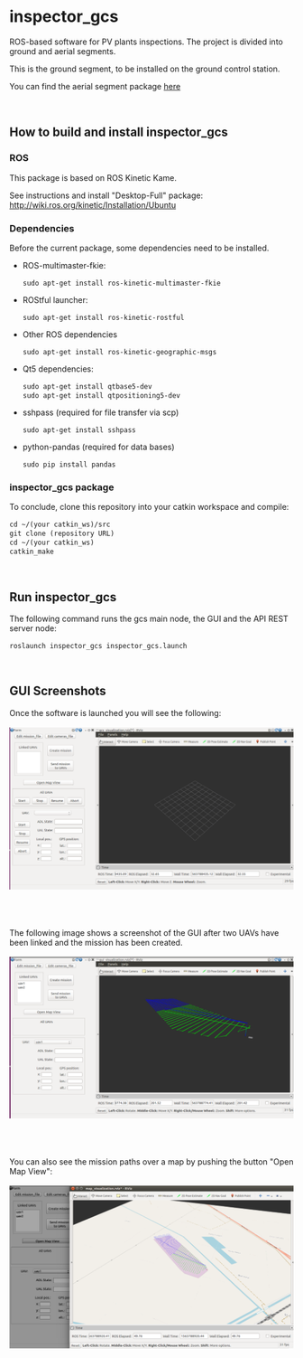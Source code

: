 # inspector_gcs

ROS-based software for PV plants inspections. The project is divided into ground and aerial segments.

This is the ground segment, to be installed on the ground control station.

You can find the aerial segment package [here](http://olaf.grupotsk.com:8080/inspector/us/inspector_software_uav)

<br/>

## 

## How to build and install inspector_gcs 

### ROS 

This package is based on ROS Kinetic Kame.

See instructions and install "Desktop-Full" package: 
http://wiki.ros.org/kinetic/Installation/Ubuntu


### Dependencies

Before the current package, some dependencies need to be installed.
 
 * ROS-multimaster-fkie:
    ```
    sudo apt-get install ros-kinetic-multimaster-fkie 
    ```

 * ROStful launcher:
   ```
   sudo apt-get install ros-kinetic-rostful
   ```

 * Other ROS dependencies  
   ```
   sudo apt-get install ros-kinetic-geographic-msgs 
   ```
   
 * Qt5 dependencies: 
    ```
	sudo apt-get install qtbase5-dev
	sudo apt-get install qtpositioning5-dev
    ```

 * sshpass (required for file transfer via scp)
    ```
    sudo apt-get install sshpass
    ```

 * python-pandas (required for data bases)
   ```
   sudo pip install pandas
   ```

### inspector_gcs package
To conclude, clone this repository into your catkin workspace and compile:
```
cd ~/(your catkin_ws)/src
git clone (repository URL)
cd ~/(your catkin_ws)
catkin_make
```

<br/>

## Run inspector_gcs
The following command runs the gcs main node, the GUI and the API REST server node:
```
roslaunch inspector_gcs inspector_gcs.launch 
```

<br/>

## GUI Screenshots
Once the software is launched you will see the following:  
<br/>
![GUI started](images/GUI_screenshot_1.png) 

<br/><br/><br/> 
The following image shows a screenshot of the GUI after two UAVs have been linked and the mission has been created.  
<br/>
![GUI with two uav's linked and mission created](images/GUI_screenshot_2.png) 
 
<br/><br/><br/>
You can also see the mission paths over a map by pushing the button "Open Map View":  
<br/>
![GUI map view](images/GUI_screenshot_3.png)